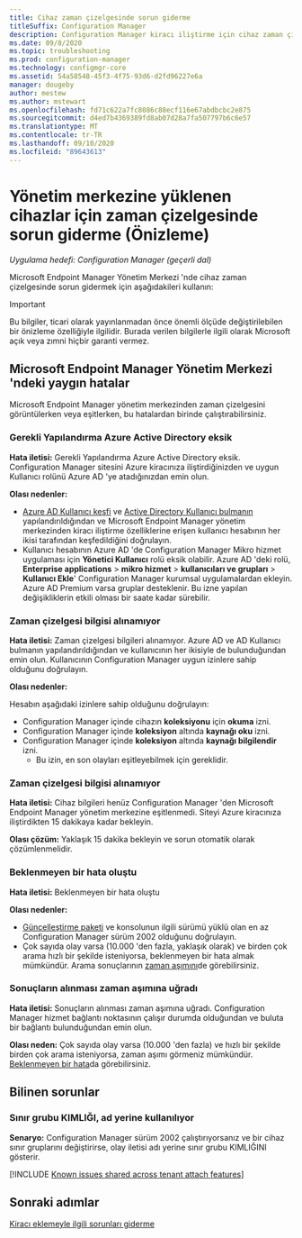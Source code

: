 ```yaml
---
title: Cihaz zaman çizelgesinde sorun giderme
titleSuffix: Configuration Manager
description: Configuration Manager kiracı iliştirme için cihaz zaman çizelgesinde sorun giderme
ms.date: 09/8/2020
ms.topic: troubleshooting
ms.prod: configuration-manager
ms.technology: configmgr-core
ms.assetid: 54a58548-45f3-4f75-93d6-d2fd96227e6a
manager: dougeby
author: mestew
ms.author: mstewart
ms.openlocfilehash: fd71c622a7fc8086c88ecf116e67abdbcbc2e875
ms.sourcegitcommit: d4ed7b4369389fd8ab07d28a7fa507797b6c6e57
ms.translationtype: MT
ms.contentlocale: tr-TR
ms.lasthandoff: 09/10/2020
ms.locfileid: "89643613"
---
```

# <a name="troubleshoot-the-timeline-for-devices-uploaded-to-the-admin-center-preview"></a><a name="bkmk_timeline"></a> Yönetim merkezine yüklenen cihazlar için zaman çizelgesinde sorun giderme (Önizleme)
<!--CM7141381, IN7552762 pubpreview Sept8, 2020 -->
*Uygulama hedefi: Configuration Manager (geçerli dal)*

Microsoft Endpoint Manager Yönetim Merkezi 'nde cihaz zaman çizelgesinde sorun gidermek için aşağıdakileri kullanın:

> [!Important]
> Bu bilgiler, ticari olarak yayınlanmadan önce önemli ölçüde değiştirilebilen bir önizleme özelliğiyle ilgilidir. Burada verilen bilgilerle ilgili olarak Microsoft açık veya zımni hiçbir garanti vermez.


## <a name="common-errors-from-the-microsoft-endpoint-manager-admin-center"></a><a name="bkmk_common"></a> Microsoft Endpoint Manager Yönetim Merkezi 'ndeki yaygın hatalar

Microsoft Endpoint Manager yönetim merkezinden zaman çizelgesini görüntülerken veya eşitlerken, bu hatalardan birinde çalıştırabilirsiniz.  

### <a name="the-necessary-configuration-is-missing-in-azure-active-directory"></a><a name="bkmk_401"></a> Gerekli Yapılandırma Azure Active Directory eksik

**Hata iletisi:** Gerekli Yapılandırma Azure Active Directory eksik. Configuration Manager sitesini Azure kiracınıza iliştirdiğinizden ve uygun Kullanıcı rolünü Azure AD 'ye atadığınızdan emin olun.

**Olası nedenler:**

- [Azure AD Kullanıcı keşfi](../core/servers/deploy/configure/about-discovery-methods.md#azureaddisc) ve [Active Directory Kullanıcı bulmanın](../core/servers/deploy/configure/about-discovery-methods.md#bkmk_aboutUser) yapılandırıldığından ve Microsoft Endpoint Manager yönetim merkezinden kiracı iliştirme özelliklerine erişen kullanıcı hesabının her ikisi tarafından keşfedildiğini doğrulayın.
- Kullanıcı hesabının Azure AD 'de Configuration Manager Mikro hizmet uygulaması için **Yönetici Kullanıcı** rolü eksik olabilir. Azure AD 'deki rolü, **Enterprise applications**  >  **mikro hizmet**  >  **kullanıcıları ve grupları**  >  **Kullanıcı Ekle**' Configuration Manager kurumsal uygulamalardan ekleyin. Azure AD Premium varsa gruplar desteklenir. Bu izne yapılan değişikliklerin etkili olması bir saate kadar sürebilir.

### <a name="unable-to-get-timeline-information"></a><a name="bkmk_403"></a> Zaman çizelgesi bilgisi alınamıyor

**Hata iletisi:** Zaman çizelgesi bilgileri alınamıyor. Azure AD ve AD Kullanıcı bulmanın yapılandırıldığından ve kullanıcının her ikisiyle de bulunduğundan emin olun. Kullanıcının Configuration Manager uygun izinlere sahip olduğunu doğrulayın.

**Olası nedenler:**

Hesabın aşağıdaki izinlere sahip olduğunu doğrulayın:
- Configuration Manager içinde cihazın **koleksiyonu** için **okuma** izni.
- Configuration Manager içinde **koleksiyon** altında **kaynağı oku** izni.
- Configuration Manager içinde **koleksiyon** altında **kaynağı bilgilendir** izni.
   - Bu izin, en son olayları eşitleyebilmek için gereklidir.

### <a name="unable-to-get-timeline-information"></a><a name="bkmk_404"></a> Zaman çizelgesi bilgisi alınamıyor

**Hata iletisi:** Cihaz bilgileri henüz Configuration Manager 'den Microsoft Endpoint Manager yönetim merkezine eşitlenmedi. Siteyi Azure kiracınıza iliştirdikten 15 dakikaya kadar bekleyin.

**Olası çözüm:** Yaklaşık 15 dakika bekleyin ve sorun otomatik olarak çözümlenmelidir.

### <a name="unexpected-error-occurred"></a><a name="bkmk_500"></a> Beklenmeyen bir hata oluştu

**Hata iletisi:** Beklenmeyen bir hata oluştu

**Olası nedenler:**

- [Güncelleştirme paketi](https://support.microsoft.com/help/4560496/) ve konsolunun ilgili sürümü yüklü olan en az Configuration Manager sürüm 2002 olduğunu doğrulayın.
- Çok sayıda olay varsa (10.000 'den fazla, yaklaşık olarak) ve birden çok arama hızlı bir şekilde isteniyorsa, beklenmeyen bir hata almak mümkündür. Arama sonuçlarının [zaman aşımını](#bkmk_timeout)de görebilirsiniz.

### <a name="getting-results-timed-out"></a><a name="bkmk_timeout"></a> Sonuçların alınması zaman aşımına uğradı

**Hata iletisi:** Sonuçların alınması zaman aşımına uğradı. Configuration Manager hizmet bağlantı noktasının çalışır durumda olduğundan ve buluta bir bağlantı bulunduğundan emin olun.

**Olası neden:** Çok sayıda olay varsa (10.000 'den fazla) ve hızlı bir şekilde birden çok arama isteniyorsa, zaman aşımı görmeniz mümkündür. [Beklenmeyen bir hata](#bkmk_500)da görebilirsiniz.

## <a name="known-issues"></a>Bilinen sorunlar

### <a name="boundary-group-id-is-used-rather-than-the-name"></a>Sınır grubu KIMLIĞI, ad yerine kullanılıyor

**Senaryo:** Configuration Manager sürüm 2002 çalıştırıyorsanız ve bir cihaz sınır gruplarını değiştirirse, olay iletisi adı yerine sınır grubu KIMLIĞINI gösterir.

[!INCLUDE [Known issues shared across tenant attach features](includes/known-issues-shared.md)]

## <a name="next-steps"></a>Sonraki adımlar

[Kiracı eklemeyle ilgili sorunları giderme](troubleshoot.md)